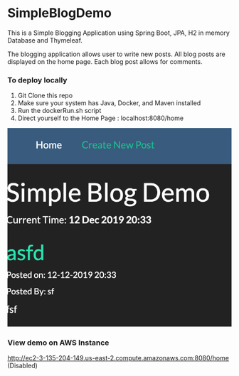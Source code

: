 # SimpleBlogDemo

This is a Simple Blogging Application using Spring Boot, JPA, H2 in memory Database and Thymeleaf. 

The blogging application allows user to write new posts. All blog posts are displayed on the home page. Each blog post allows for comments.

<h3>To deploy locally</h3>

1) Git Clone this repo
2) Make sure your system has Java, Docker, and Maven installed
3) Run the dockerRun.sh script
4) Direct yourself to the Home Page : localhost:8080/home

![Image description](img/screenshot_blog.png)

<h3> View demo on AWS Instance </h3>

http://ec2-3-135-204-149.us-east-2.compute.amazonaws.com:8080/home
(Disabled)
